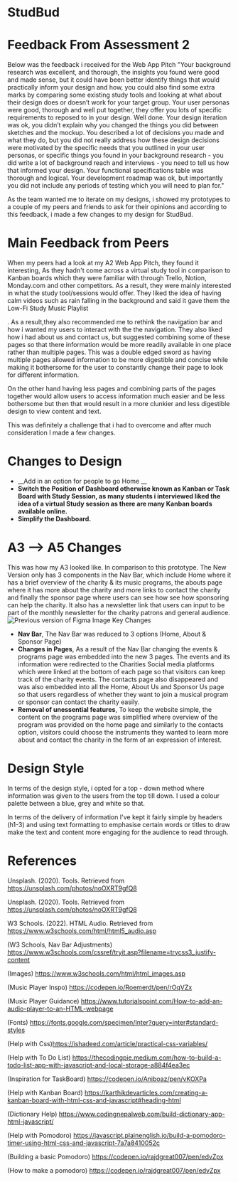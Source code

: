 # StudBud

# Feedback From Assessment 2
Below was the feedback i received for the Web App Pitch 
"Your background research was excellent, and thorough, the insights you found were good and made sense, but it could have been better identify things that would practically inform your design and how, you could also find some extra marks by comparing some existing study tools and looking at what about their design does or doesn’t work for your target group. Your user personas were good, thorough and well put together, they offer you lots of specific requirements to reposed to in your design. Well done. Your design iteration was ok, you didn’t explain why you changed the things you did between sketches and the mockup. You described a lot of decisions you made and what they do, but you did not really address how these design decisions were motivated by the specific needs that you outlined in your user personas, or specific things you found in your background research - you did write a lot of background reach and interviews - you need to tell us how that informed your design. Your functional specifications table was thorough and logical. Your development roadmap was ok, but importantly you did not include any periods of testing which you will need to plan for."

As the team wanted me to iterate on my designs, i showed my prototypes to a couple of my peers and friends to ask for their opinions and according to this feedback, i made a few changes to my design for StudBud. 

# Main Feedback from Peers
When my peers had a look at my A2 Web App Pitch, they found it interesting, As they hadn't come across a virtual study tool in comparison to Kanban boards which they were familiar with through Trello, Notion, Monday.com and other competitors. As a result, they were mainly interested in what the study tool/sessions would offer. They liked the idea of having calm videos such as rain falling in the background and said it gave them the Low-Fi Study Music Playlist 

. As a result,they also recommended me to rethink the navigation bar and how i wanted my users to interact with the the navigation. They also liked how i had about us and contact us, but suggested combining some of these pages so that there information would be more readily available in one place rather than multiple pages. This was a double edged sword as having multiple pages allowed information to be more digestible and concise while making it bothersome for the user to constantly change their page to look for different information.

On the other hand having less pages and combining parts of the pages together would allow users to access information much easier and be less bothersome but then that would result in a more clunkier and less digestible design to view content and text. 

This was definitely a challenge that i had to overcome and after much consideration I made a few changes.

# Changes to Design
* __Add in an option for people to go Home __
* __Switch the Position of Dashboard otherwise known as Kanban or Task Board with Study Session, as many students i interviewed liked the idea of a virtual Study session as there are many Kanban boards available online.__
* __Simplify the Dashboard.__


# A3 --> A5 Changes
This was how my A3 looked like. In comparison to this prototype. The New Version only has 3 components in the Nav Bar, which include Home where it has a brief overview of the charity & its music programs, the abouts page where it has more about the charity and more links to contact the charity and finally the sponsor page where users can see how see how sponsoring can help the charity. It also has a newsletter link that users can input to be part of the monthly newsletter for the charity patrons and general audience.
![Previous version of Figma Image](read.me.images/figma.png)
Key Changes
  * __Nav Bar__, The Nav Bar was reduced to 3 options (Home, About & Sponsor Page)
  * __Changes in Pages__, As a result of the Nav Bar changing the events & programs page was embedded into the new 3 pages. The events and its information were redirected to the Charities Social media platforms which were linked at the bottom of each page so that visitors can keep track of the charity events. The contacts page also disappeared and was also embedded into all the Home, About Us and Sponsor Us page so that users regardless of whether they want to join a musical program or sponsor can contact the charity easily.
  * __Removal of unessential features__, To keep the website simple, the content on the programs page was simplified where overview of the program was provided on the home page and similarly to the contacts option, visitors could choose the instruments they wanted to learn more about and contact the charity in the form of an expression of interest.

# Design Style
In terms of the design style, i opted for a top - down method where information was given to the users from the top till down. I used a colour palette between a blue, grey and white so that.

In terms of the delivery of information I've kept it fairly simple by headers (h1-3) and using text formatting to emphasise certain words or titles to draw make the text and content more engaging for the audience to read through.

#   References

Unsplash. (2020). Tools. Retrieved from https://unsplash.com/photos/noOXRT9gfQ8

Unsplash. (2020). Tools. Retrieved from https://unsplash.com/photos/noOXRT9gfQ8

W3 Schools. (2022). HTML Audio. Retrieved from https://www.w3schools.com/html/html5_audio.asp

(W3 Schools, Nav Bar Adjustments) https://www.w3schools.com/cssref/tryit.asp?filename=trycss3_justify-content

(Images) https://www.w3schools.com/html/html_images.asp

(Music Player Inspo) https://codepen.io/Roemerdt/pen/rOqVZx

(Music Player Guidance) https://www.tutorialspoint.com/How-to-add-an-audio-player-to-an-HTML-webpage

(Fonts) https://fonts.google.com/specimen/Inter?query=inter#standard-styles

(Help with Css)https://ishadeed.com/article/practical-css-variables/

(Help with To Do List) https://thecodingpie.medium.com/how-to-build-a-todo-list-app-with-javascript-and-local-storage-a884f4ea3ec

(Inspiration for TaskBoard) https://codepen.io/Aniboaz/pen/vKOXPa

(Help with Kanban Board) https://karthikdevarticles.com/creating-a-kanban-board-with-html-css-and-javascript#heading-html

(Dictionary Help) https://www.codingnepalweb.com/build-dictionary-app-html-javascript/

(Help with Pomodoro) https://javascript.plainenglish.io/build-a-pomodoro-timer-using-html-css-and-javascript-7a7a8410052c

(Building a basic Pomodoro) https://codepen.io/rajdgreat007/pen/edvZpx

(How to make a pomodoro) https://codepen.io/rajdgreat007/pen/edvZpx